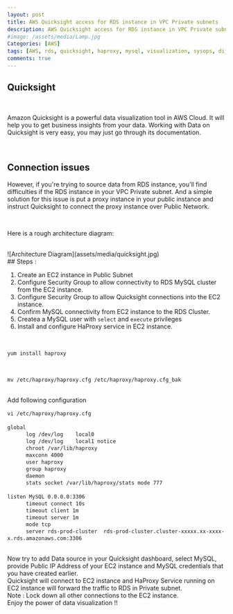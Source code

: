 ```yaml
---
layout: post
title: AWS Quicksight access for RDS instance in VPC Private subnets
description: AWS Quicksight access for RDS instance in VPC Private subnets
#image: /assets/media/Lamp.jpg
Categories: [AWS]
tags: [AWS, rds, quicksight, haproxy, mysql, visualization, sysops, dijeeshpnair, devops]
comments: true
---
```


## Quicksight

<br>

Amazon Quicksight is a powerful data visualization tool in AWS Cloud. It will help you to get business insights from your data. Working with Data on Quicksight is very easy, you may just go through its documentation.

<br>

## Connection issues

However, if you're trying to source data from RDS instance, you'll find difficulties if the RDS instance in your VPC Private subnet. And a simple solution for this issue is put a proxy instance in your public instance and instruct Quicksight to connect the proxy instance over Public Network.

<br>

Here is a rough architecture diagram:

<br>
![Architecture Diagram](assets/media/quicksight.jpg)

<br>
## Steps :

1. Create an EC2 instance in Public Subnet
2. Configure Security Group to allow connectivity to RDS MySQL cluster from the EC2 instance.
3. Configure Security Group to allow Quicksight connections into the EC2 instance.
4. Confirm MySQL connectivity from EC2 instance to the RDS Cluster.
5. Createa a MySQL user with `select` and `execute` privileges
6. Install and configure HaProxy service in EC2 instance.
<br>

```
yum install haproxy
```
<br>

```
mv /etc/haproxy/haproxy.cfg /etc/haproxy/haproxy.cfg_bak     
```   
<br>
Add following configuration
<br>

```
vi /etc/haproxy/haproxy.cfg

global
      log /dev/log    local0
      log /dev/log    local1 notice
      chroot /var/lib/haproxy
      maxconn 4000
      user haproxy
      group haproxy
      daemon
      stats socket /var/lib/haproxy/stats mode 777

listen MySQL 0.0.0.0:3306
      timeout connect 10s
      timeout client 1m
      timeout server 1m
      mode tcp
      server rds-prod-cluster  rds-prod-cluster.cluster-xxxxx.xx-xxxx-x.rds.amazonaws.com:3306
```


<br>
Now try to add Data source in your Quicksight dashboard, select MySQL, provide Public IP Address of your EC2 instance and MySQL credentials that you have created earlier.

<br>
Quicksight will connect to EC2 instance and HaProxy Service running on EC2 instance will forward the traffic to RDS in Private subnet.

<br>
Note : Lock down all other connections to the EC2 instance.

<br>
Enjoy the power of data visualization !!
